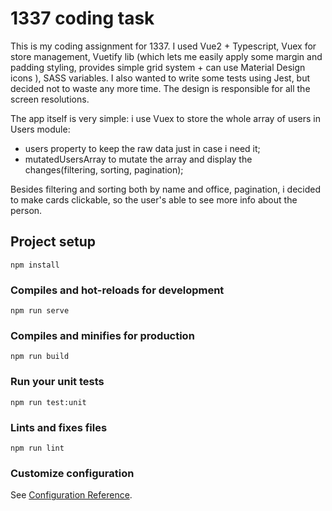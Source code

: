 # 1337 coding task

This is my coding assignment for 1337. 
I used Vue2 + Typescript, Vuex for store management,
Vuetify lib (which lets me easily apply some margin and padding styling,
provides simple grid system + can use Material Design icons ),
SASS variables. I also wanted to write some tests using Jest, but decided not to waste any more time.
The design is responsible for all the screen resolutions.

The app itself is very simple: i use Vuex to store the whole array of users in Users module:
 - users property to keep the raw data just in case i need it;
 - mutatedUsersArray to mutate the array and display the changes(filtering, sorting, pagination);

Besides filtering and sorting both by name and office, pagination, i decided to make cards clickable,
so the user's able to see more info about the person.


## Project setup
```
npm install
```

### Compiles and hot-reloads for development
```
npm run serve
```

### Compiles and minifies for production
```
npm run build
```

### Run your unit tests
```
npm run test:unit
```

### Lints and fixes files
```
npm run lint
```

### Customize configuration
See [Configuration Reference](https://cli.vuejs.org/config/).
